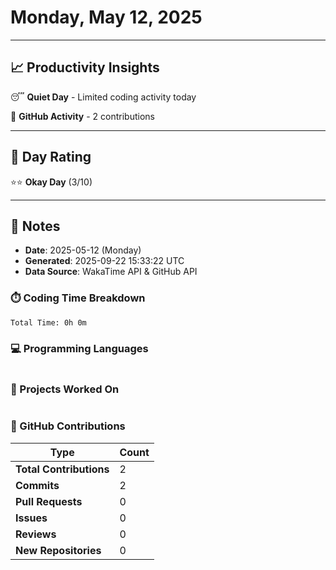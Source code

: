 # Monday, May 12, 2025

---

## 📈 Productivity Insights

😴 **Quiet Day** - Limited coding activity today

📝 **GitHub Activity** - 2 contributions

---

## 🎯 Day Rating

⭐⭐ **Okay Day** (3/10)

---

## 📝 Notes

- **Date**: 2025-05-12 (Monday)
- **Generated**: 2025-09-22 15:33:22 UTC
- **Data Source**: WakaTime API & GitHub API


### ⏱️ Coding Time Breakdown

```
Total Time: 0h 0m
```

### 💻 Programming Languages

```
```

### 📂 Projects Worked On

```
```


### 🐙 GitHub Contributions

| Type | Count |
|------|-------|
| **Total Contributions** | 2 |
| **Commits** | 2 |
| **Pull Requests** | 0 |
| **Issues** | 0 |
| **Reviews** | 0 |
| **New Repositories** | 0 |

